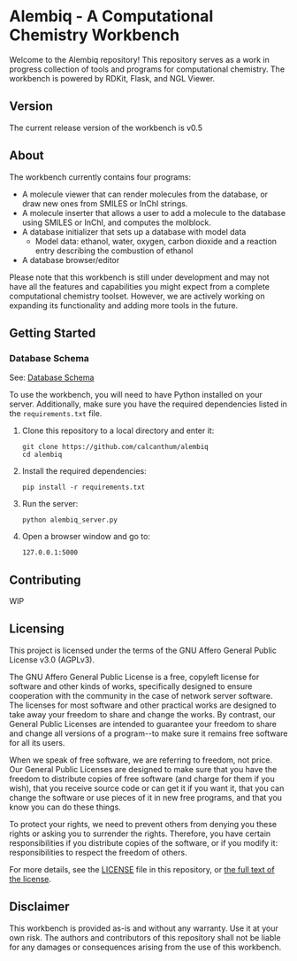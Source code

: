 # Alembiq - A Computational Chemistry Workbench

Welcome to the Alembiq repository! This repository serves as a work in progress collection of tools and programs for computational chemistry. The workbench is powered by RDKit, Flask, and NGL Viewer.
## Version

The current release version of the workbench is v0.5

## About

The workbench currently contains four programs:
- A molecule viewer that can render molecules from the database, or draw new ones from SMILES or InChI strings.
- A molecule inserter that allows a user to add a molecule to the database using SMILES or InChI, and computes the molblock.
- A database initializer that sets up a database with model data
  - Model data: ethanol, water, oxygen, carbon dioxide and a reaction entry describing the combustion of ethanol
- A database browser/editor

Please note that this workbench is still under development and may not have all the features and capabilities you might expect from a complete computational chemistry toolset. However, we are actively working on expanding its functionality and adding more tools in the future.

## Getting Started

### Database Schema

See: [Database Schema](./db_schema.md)

To use the workbench, you will need to have Python installed on your server. Additionally, make sure you have the required dependencies listed in the `requirements.txt` file.

1. Clone this repository to a local directory and enter it:

    ```
    git clone https://github.com/calcanthum/alembiq
    cd alembiq
    ```

2. Install the required dependencies:

   ```
   pip install -r requirements.txt
   ```

3. Run the server:

   ```
   python alembiq_server.py
   ```

4. Open a browser window and go to:

    ```
    127.0.0.1:5000
    ```

## Contributing

WIP

## Licensing

This project is licensed under the terms of the GNU Affero General Public License v3.0 (AGPLv3).

The GNU Affero General Public License is a free, copyleft license for software and other kinds of works, specifically designed to ensure cooperation with the community in the case of network server software. The licenses for most software and other practical works are designed to take away your freedom to share and change the works. By contrast, our General Public Licenses are intended to guarantee your freedom to share and change all versions of a program--to make sure it remains free software for all its users.

When we speak of free software, we are referring to freedom, not price. Our General Public Licenses are designed to make sure that you have the freedom to distribute copies of free software (and charge for them if you wish), that you receive source code or can get it if you want it, that you can change the software or use pieces of it in new free programs, and that you know you can do these things.

To protect your rights, we need to prevent others from denying you these rights or asking you to surrender the rights. Therefore, you have certain responsibilities if you distribute copies of the software, or if you modify it: responsibilities to respect the freedom of others.

For more details, see the [LICENSE](./LICENSE) file in this repository, or [the full text of the license](https://www.gnu.org/licenses/agpl-3.0.en.html).


## Disclaimer

This workbench is provided as-is and without any warranty. Use it at your own risk. The authors and contributors of this repository shall not be liable for any damages or consequences arising from the use of this workbench.
